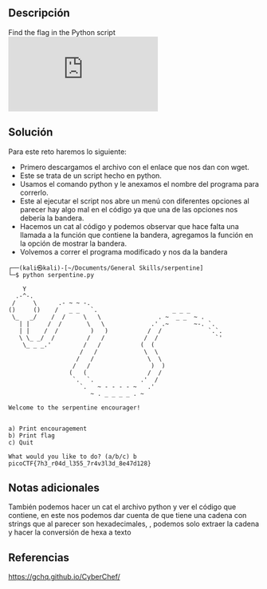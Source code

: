 ## **Descripción**
Find the flag in the Python script![Download Python script](https://artifacts.picoctf.net/c/37/serpentine.py)
## **Solución** 
Para este reto haremos lo siguiente:
- Primero descargamos el archivo con el enlace que nos dan con wget.
- Este se trata de un script hecho en python.
- Usamos el comando python y le anexamos el nombre del programa para correrlo.
- Este al ejecutar el script nos abre un menú con diferentes opciones al parecer hay algo mal en el código ya que una de las opciones nos debería la bandera.
- Hacemos un cat al código y podemos observar que hace falta una llamada a la función que contiene la bandera, agregamos la función en la opción de mostrar la bandera.
- Volvemos a correr el programa modificado y nos da la bandera

```
┌──(kali㉿kali)-[~/Documents/General Skills/serpentine]
└─$ python serpentine.py

    Y
  .-^-.
 /     \      .- ~ ~ -.
()     ()    /   _ _   `.                     _ _ _
 \_   _/    /  /     \   \                . ~  _ _  ~ .
   | |     /  /       \   \             .' .~       ~-. `.
   | |    /  /         )   )           /  /             `.`.
   \ \_ _/  /         /   /           /  /                `'
    \_ _ _.'         /   /           (  (
                    /   /             \  \
                   /   /               \  \
                  /   /                 )  )
                 (   (                 /  /
                  `.  `.             .'  /
                    `.   ~ - - - - ~   .'
                       ~ . _ _ _ _ . ~

Welcome to the serpentine encourager!


a) Print encouragement
b) Print flag
c) Quit

What would you like to do? (a/b/c) b
picoCTF{7h3_r04d_l355_7r4v3l3d_8e47d128}

```

## **Notas adicionales**
También podemos hacer un cat el archivo python y ver el código que contiene, en este nos podemos dar cuenta de que tiene una cadena con strings que al parecer son hexadecimales, , podemos solo extraer la cadena y hacer la conversión de hexa a texto

## **Referencias**
https://gchq.github.io/CyberChef/
